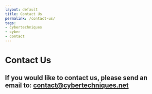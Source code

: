 ```yaml
---
layout: default
title: Contact Us
permalink: /contact-us/
tags:
- cybertechniques
- cyber
- contact
---
```


# Contact Us

## If you would like to contact us, please send an email to: contact@cybertechniques.net
